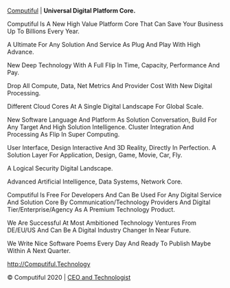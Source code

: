 <a target="_blank" href="http://Computiful.Technology">Computiful</a> | <b>Universal Digital Platform Core.</b>

Computiful Is A New High Value Platform Core That Can Save Your Business Up To Billions Every Year.

A Ultimate For Any Solution And Service As Plug And Play With High Advance.

New Deep Technology With A Full Flip In Time, Capacity, Performance And Pay.

Drop All Compute, Data, Net Metrics And Provider Cost With New Digital Processing.

Different Cloud Cores At A Single Digital Landscape For Global Scale.

New Software Language And Platform As Solution Conversation, Build For Any Target And High Solution Intelligence. Cluster Integration And Processing As Flip In Super Computing.

User Interface, Design Interactive And 3D Reality, Directly In Perfection. A Solution Layer For Application, Design, Game, Movie, Car, Fly.

A Logical Security Digital Landscape.

Advanced Artificial Intelligence, Data Systems, Network Core.

Computiful Is Free For Developers And Can Be Used For Any Digital Service And Solution Core By Communication/Technology Providers And Digital Tier/Enterprise/Agency As A Premium Technology Product.

We Are Successful At Most Ambitioned Technology Ventures From DE/EU/US And Can Be A Digital Industry Changer In Near Future.

We Write Nice Software Poems Every Day And Ready To Publish Maybe Within A Next Quarter.

<a class="mail" target="_blank" href="http://Computiful.Technology">http://Computiful.Technology</a>

<div class="copy">© Computiful 2020 | <a class="founder" href="https://linkedin.com/in/ms84/">CEO and Technologist</a></div>
